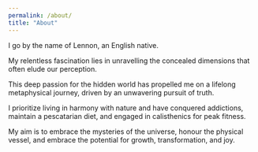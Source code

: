 ```yaml
---
permalink: /about/
title: "About"
---
```


I go by the name of Lennon, an English native.

My relentless fascination lies in unravelling the concealed dimensions that often elude our perception.

This deep passion for the hidden world has propelled me on a lifelong metaphysical journey, driven by an unwavering pursuit of truth.

I prioritize living in harmony with nature and have conquered addictions, maintain a pescatarian diet, and engaged in calisthenics for peak fitness.

My aim is to embrace the mysteries of the universe, honour the physical vessel, and embrace the potential for growth, transformation, and joy.
